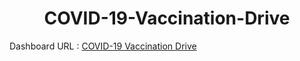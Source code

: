 <h1 align="center"> COVID-19-Vaccination-Drive</h1>

Dashboard URL : [COVID-19 Vaccination Drive](https://covid-19-vaccination-drive.herokuapp.com/)
